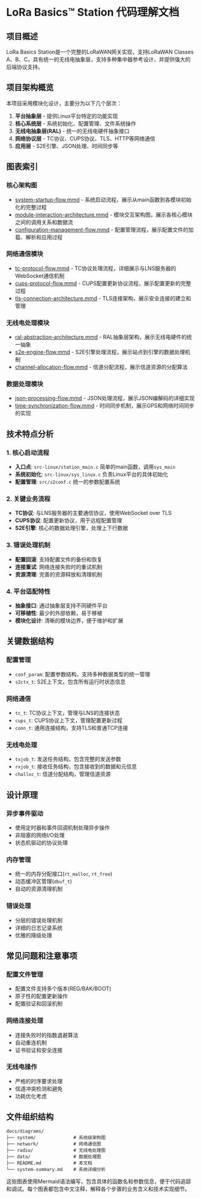 # LoRa Basics™ Station 代码理解文档

## 项目概述

LoRa Basics Station是一个完整的LoRaWAN网关实现，支持LoRaWAN Classes A、B、C，具有统一的无线电抽象层，支持多种集中器参考设计，并提供强大的后端协议支持。

## 项目架构概览

本项目采用模块化设计，主要分为以下几个层次：

1. **平台抽象层** - 提供Linux平台特定的功能实现
2. **核心系统层** - 系统初始化、配置管理、文件系统操作
3. **无线电抽象层(RAL)** - 统一的无线电硬件抽象接口
4. **网络协议层** - TC协议、CUPS协议、TLS、HTTP等网络通信
5. **应用层** - S2E引擎、JSON处理、时间同步等

## 图表索引

### 核心架构图

- [system-startup-flow.mmd](system/system-startup-flow.mmd) - 系统启动流程，展示从main函数到各模块初始化的完整过程
- [module-interaction-architecture.mmd](system/module-interaction-architecture.mmd) - 模块交互架构图，展示各核心模块之间的调用关系和数据流
- [configuration-management-flow.mmd](system/configuration-management-flow.mmd) - 配置管理流程，展示配置文件的加载、解析和应用过程

### 网络通信模块

- [tc-protocol-flow.mmd](network/tc-protocol-flow.mmd) - TC协议处理流程，详细展示与LNS服务器的WebSocket通信机制
- [cups-protocol-flow.mmd](network/cups-protocol-flow.mmd) - CUPS配置更新协议流程，展示配置更新的完整过程
- [tls-connection-architecture.mmd](network/tls-connection-architecture.mmd) - TLS连接架构，展示安全连接的建立和管理

### 无线电处理模块

- [ral-abstraction-architecture.mmd](radio/ral-abstraction-architecture.mmd) - RAL抽象层架构，展示无线电硬件的统一抽象
- [s2e-engine-flow.mmd](radio/s2e-engine-flow.mmd) - S2E引擎处理流程，展示站点到引擎的数据处理机制
- [channel-allocation-flow.mmd](radio/channel-allocation-flow.mmd) - 信道分配流程，展示信道资源的分配算法

### 数据处理模块

- [json-processing-flow.mmd](data/json-processing-flow.mmd) - JSON处理流程，展示JSON编解码的详细实现
- [time-synchronization-flow.mmd](data/time-synchronization-flow.mmd) - 时间同步机制，展示GPS和网络时间同步的实现

## 技术特点分析

### 1. 核心启动流程
- **入口点**: `src-linux/station_main.c` 简单的main函数，调用`sys_main`
- **系统初始化**: `src-linux/sys_linux.c` 负责Linux平台的具体初始化
- **配置管理**: `src/s2conf.c` 统一的参数配置系统

### 2. 关键业务流程
- **TC协议**: 与LNS服务器的主要通信协议，使用WebSocket over TLS
- **CUPS协议**: 配置更新协议，用于远程配置管理
- **S2E引擎**: 核心的数据处理引擎，处理上下行数据

### 3. 错误处理机制
- **配置回滚**: 支持配置文件的备份和恢复
- **连接重试**: 网络连接失败时的重试机制
- **资源清理**: 完善的资源释放和清理机制

### 4. 平台适配特性
- **抽象接口**: 通过抽象层支持不同硬件平台
- **可移植性**: 最少的外部依赖，易于移植
- **模块化设计**: 清晰的模块边界，便于维护和扩展

## 关键数据结构

### 配置管理
- `conf_param`: 配置参数结构，支持多种数据类型的统一管理
- `s2ctx_t`: S2E上下文，包含所有运行时状态信息

### 网络通信
- `tc_t`: TC协议上下文，管理与LNS的连接状态
- `cups_t`: CUPS协议上下文，管理配置更新过程
- `conn_t`: 通用连接结构，支持TLS和普通TCP连接

### 无线电处理
- `txjob_t`: 发送任务结构，包含完整的发送参数
- `rxjob_t`: 接收任务结构，包含接收到的数据和元信息
- `challoc_t`: 信道分配结构，管理信道资源

## 设计原理

### 异步事件驱动
- 使用定时器和事件回调机制处理异步操作
- 非阻塞的网络I/O处理
- 状态机驱动的协议处理

### 内存管理
- 统一的内存分配接口(`rt_malloc`, `rt_free`)
- 动态缓冲区管理(`dbuf_t`)
- 自动的资源清理机制

### 错误处理
- 分层的错误处理机制
- 详细的日志记录系统
- 优雅的降级处理

## 常见问题和注意事项

### 配置文件管理
- 配置文件支持多个版本(REG/BAK/BOOT)
- 原子性的配置更新操作
- 配置验证和回滚机制

### 网络连接处理
- 连接失败时的指数退避算法
- 自动重连机制
- 证书验证和安全连接

### 无线电操作
- 严格的时序要求处理
- 信道冲突检测和避免
- 功耗优化考虑

## 文件组织结构

```
docs/diagrams/
├── system/              # 系统级架构图
├── network/             # 网络通信图
├── radio/               # 无线电处理图
├── data/                # 数据处理图
├── README.md            # 本文档
└── system-summary.md    # 系统详细分析
```

这些图表使用Mermaid语法编写，包含具体的函数名和参数信息，便于代码追踪和调试。每个图表都包含中文注释，解释各个步骤的业务含义和技术实现细节。 